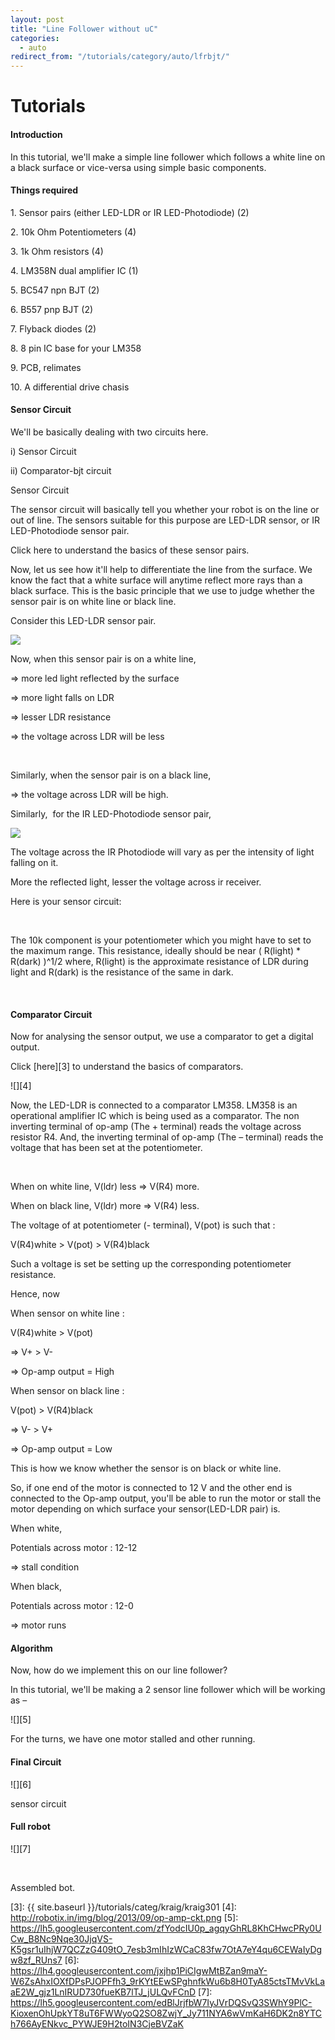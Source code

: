 ```yaml
---
layout: post
title: "Line Follower without uC"
categories:
  - auto
redirect_from: "/tutorials/category/auto/lfrbjt/"
---
```

# Tutorials

#### Introduction

In this tutorial, we'll make a simple line follower which follows a white line on a black surface or vice-versa using simple basic components.

#### Things required

1\. Sensor pairs (either LED-LDR or IR LED-Photodiode) (2)

2\. 10k Ohm Potentiometers (4)

3\. 1k Ohm resistors (4)

4\. LM358N dual amplifier IC (1)

5\. BC547 npn BJT (2)

6\. B557 pnp BJT (2)

7\. Flyback diodes (2)

8\. 8 pin IC base for your LM358

9\. PCB, relimates

10\. A differential drive chasis

#### Sensor Circuit

We'll be basically dealing with two circuits here.

i) Sensor Circuit

ii) Comparator-bjt circuit

Sensor Circuit

The sensor circuit will basically tell you whether your robot is on the line or out of line. The sensors suitable for this purpose are LED-LDR sensor, or IR LED-Photodiode sensor pair.

Click here to understand the basics of these sensor pairs.

Now, let us see how it'll help to differentiate the line from the surface. We know the fact that a white surface will anytime reflect more rays than a black surface. This is the basic principle that we use to judge whether the sensor pair is on white line or black line.

Consider this LED-LDR sensor pair.

![][1]

Now, when this sensor pair is on a white line,

=> more led light reflected by the surface

=> more light falls on LDR

=> lesser LDR resistance

=> the voltage across LDR will be less

 

Similarly, when the sensor pair is on a black line,

=> the voltage across LDR will be high.

Similarly,  for the IR LED-Photodiode sensor pair,

![][2]

The voltage across the IR Photodiode will vary as per the intensity of light falling on it.

More the reflected light, lesser the voltage across ir receiver.

Here is your sensor circuit:

 

The 10k component is your potentiometer which you might have to set to the maximum range. This resistance, ideally should be near ( R(light) * R(dark) )^1/2 where, R(light) is the approximate resistance of LDR during light and R(dark) is the resistance of the same in dark.

 

#### Comparator Circuit

Now for analysing the sensor output, we use a comparator to get a digital output.

Click [here][3] to understand the basics of comparators.

![][4]

Now, the LED-LDR is connected to a comparator LM358. LM358 is an operational amplifier IC which is being used as a comparator. The non inverting terminal of op-amp (The + terminal) reads the voltage across resistor R4. And, the inverting terminal of op-amp (The – terminal) reads the voltage that has been set at the potentiometer.

 

When on white line, V(ldr) less => V(R4) more.

When on black line, V(ldr) more => V(R4) less.

The voltage of at potentiometer (- terminal), V(pot) is such that :

V(R4)white > V(pot) > V(R4)black

Such a voltage is set be setting up the corresponding potentiometer resistance.

Hence, now

When sensor on white line :

V(R4)white > V(pot)

=> V+ > V-

=> Op-amp output = High

When sensor on black line :

V(pot) > V(R4)black

=> V- > V+

=> Op-amp output = Low

This is how we know whether the sensor is on black or white line.

So, if one end of the motor is connected to 12 V and the other end is connected to the Op-amp output, you'll be able to run the motor or stall the motor depending on which surface your sensor(LED-LDR pair) is.

When white,

Potentials across motor : 12-12

=> stall condition

When black,

Potentials across motor : 12-0

=> motor runs

#### Algorithm

Now, how do we implement this on our line follower?

In this tutorial, we'll be making a 2 sensor line follower which will be working as –

![][5]

For the turns, we have one motor stalled and other running.

#### Final Circuit

![][6]

sensor circuit

#### Full robot

![][7]

 

Assembled bot.

[1]: http://learning.media.mit.edu/projects/gogo/documents/images/light_reflective_LED_LDR.jpg
[2]: http://robotix.in/img/blog/2013/09/sensor.jpg
[3]: {{ site.baseurl }}/tutorials/categ/kraig/kraig301
[4]: http://robotix.in/img/blog/2013/09/op-amp-ckt.png
[5]: https://lh5.googleusercontent.com/zfYodcIU0p_agqyGhRL8KhCHwcPRy0UCw_B8Nc9Nqe30JjqVS-K5gsr1uIhjW7QCZzG409tO_7esb3mIhIzWCaC83fw7OtA7eY4qu6CEWaIyDgw8zf_RUns7
[6]: https://lh4.googleusercontent.com/jxjhp1PiCIgwMtBZan9maY-W6ZsAhxIOXfDPsPJOPFfh3_9rKYtEEwSPghnfkWu6b8H0TyA85ctsTMvVkLaaE2W_gjz1LnIRUD730fueKB7lTJ_jULQvFCnD
[7]: https://lh5.googleusercontent.com/edBlJrjfbW7IyJVrDQSvQ3SWhY9PlC-KioxenOhUpkYT8uT6FWWyoQ2SO8ZwjY_Jy711NYA6wVmKaH6DK2n8YTCh766AyENkvc_PYWJE9H2toIN3CjeBVZaK
